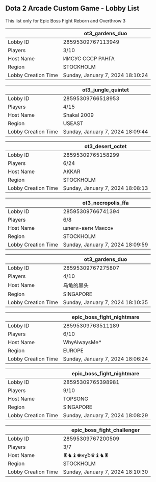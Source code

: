 ## Dota 2 Arcade Custom Game - Lobby List

This list only for Epic Boss Fight Reborn and Overthrow 3

|  | ot3_gardens_duo |
| ------ | ------ |
| Lobby ID | 28595309767113949 |
| Players | 3/10 |
| Host Name | ИИСУС СССР РАНГА |
| Region | STOCKHOLM |
| Lobby Creation Time | Sunday, January 7, 2024 18:10:24 |


|  | ot3_jungle_quintet |
| ------ | ------ |
| Lobby ID | 28595309766518953 |
| Players | 4/15 |
| Host Name | Shakal 2009 |
| Region | USEAST |
| Lobby Creation Time | Sunday, January 7, 2024 18:09:44 |


|  | ot3_desert_octet |
| ------ | ------ |
| Lobby ID | 28595309765158299 |
| Players | 6/24 |
| Host Name | AKKAR |
| Region | STOCKHOLM |
| Lobby Creation Time | Sunday, January 7, 2024 18:08:13 |


|  | ot3_necropolis_ffa |
| ------ | ------ |
| Lobby ID | 28595309766741394 |
| Players | 6/8 |
| Host Name | шпеги-веги Максон |
| Region | STOCKHOLM |
| Lobby Creation Time | Sunday, January 7, 2024 18:09:59 |


|  | ot3_gardens_duo |
| ------ | ------ |
| Lobby ID | 28595309767275807 |
| Players | 4/10 |
| Host Name | 乌龟的黑头 |
| Region | SINGAPORE |
| Lobby Creation Time | Sunday, January 7, 2024 18:10:35 |


|  | epic_boss_fight_nightmare |
| ------ | ------ |
| Lobby ID | 28595309763511189 |
| Players | 6/10 |
| Host Name | WhyAlwaysMe* |
| Region | EUROPE |
| Lobby Creation Time | Sunday, January 7, 2024 18:06:24 |


|  | epic_boss_fight_nightmare |
| ------ | ------ |
| Lobby ID | 28595309765398981 |
| Players | 9/10 |
| Host Name | TOPSONG |
| Region | SINGAPORE |
| Lobby Creation Time | Sunday, January 7, 2024 18:08:29 |


|  | epic_boss_fight_challenger |
| ------ | ------ |
| Lobby ID | 28595309767200509 |
| Players | 3/7 |
| Host Name | ♜♞♝♚ҝɣƀ♛♝♞♜ |
| Region | STOCKHOLM |
| Lobby Creation Time | Sunday, January 7, 2024 18:10:30 |



